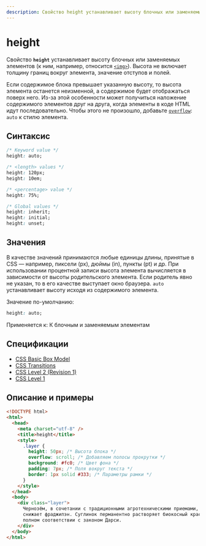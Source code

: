 ```yaml
---
description: Свойство height устанавливает высоту блочных или заменяемых элементов (к ним, например, относится img)
---
```


# height

Свойство **`height`** устанавливает высоту блочных или заменяемых элементов (к ним, например, относится [`<img>`](../html/img.md)). Высота не включает толщину границ вокруг элемента, значение отступов и полей.

Если содержимое блока превышает указанную высоту, то высота элемента останется неизменной, а содержимое будет отображаться поверх него. Из-за этой особенности может получиться наложение содержимого элементов друг на друга, когда элементы в коде HTML идут последовательно. Чтобы этого не произошло, добавьте [`overflow`](overflow.md): `auto` к стилю элемента.

## Синтаксис

```css
/* Keyword value */
height: auto;

/* <length> values */
height: 120px;
height: 10em;

/* <percentage> value */
height: 75%;

/* Global values */
height: inherit;
height: initial;
height: unset;
```

## Значения

В качестве значений принимаются любые единицы длины, принятые в CSS — например, пиксели (px), дюймы (in), пункты (pt) и др. При использовании процентной записи высота элемента вычисляется в зависимости от высоты родительского элемента. Если родитель явно не указан, то в его качестве выступает окно браузера. `auto` устанавливает высоту исходя из содержимого элемента.

Значение по-умолчанию:

```css
height: auto;
```

Применяется к: К блочным и заменяемым элементам

## Спецификации

- [CSS Basic Box Model](https://drafts.csswg.org/css-box-3/#width-and-height)
- [CSS Transitions](http://dev.w3.org/csswg/css-transitions/#animatable-css)
- [CSS Level 2 (Revision 1)](http://www.w3.org/TR/CSS2/visudet.html#the-height-property)
- [CSS Level 1](http://www.w3.org/TR/CSS1/#height)

## Описание и примеры

```html
<!DOCTYPE html>
<html>
  <head>
    <meta charset="utf-8" />
    <title>height</title>
    <style>
      .layer {
        height: 50px; /* Высота блока */
        overflow: scroll; /* Добавляем полосы прокрутки */
        background: #fc0; /* Цвет фона */
        padding: 7px; /* Поля вокруг текста */
        border: 1px solid #333; /* Параметры рамки */
      }
    </style>
  </head>
  <body>
    <div class="layer">
      Чернозём, в сочетании с традиционными агротехническими приемами, локально
      снижает фраджипэн. Суглинок перманентно растворяет биокосный краснозём в
      полном соответствии с законом Дарси.
    </div>
  </body>
</html>
```
